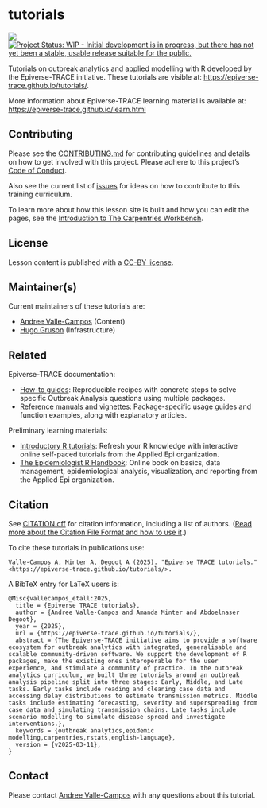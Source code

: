
<!-- README.md is generated from README.Rmd. Please edit that file -->

# tutorials

<!-- badges: start -->

[![](https://img.shields.io/badge/lifecycle-experimental-orange.svg)](https://lifecycle.r-lib.org/articles/stages.html#experimental)
[![Project Status: WIP - Initial development is in progress, but there
has not yet been a stable, usable release suitable for the
public.](https://www.repostatus.org/badges/latest/wip.svg)](https://www.repostatus.org/#wip)
<!-- badges: end -->

Tutorials on outbreak analytics and applied modelling with R developed
by the Epiverse-TRACE initiative. These tutorials are visible at:
<https://epiverse-trace.github.io/tutorials/>.

More information about Epiverse-TRACE learning material is available at:
<https://epiverse-trace.github.io/learn.html>

## Contributing

Please see the [CONTRIBUTING.md](CONTRIBUTING.md) for contributing
guidelines and details on how to get involved with this project. Please
adhere to this project’s [Code of Conduct](CODE_OF_CONDUCT.md).

Also see the current list of
[issues](https://github.com/epiverse-trace/tutorials/issues) for ideas
on how to contribute to this training curriculum.

To learn more about how this lesson site is built and how you can edit
the pages, see the [Introduction to The Carpentries
Workbench](https://carpentries.github.io/sandpaper-docs/).

<!-- ## Support -->
<!-- Please see our [Getting help guide](/.github/SUPPORT.md) for support. -->

## License

Lesson content is published with a [CC-BY license](LICENSE.md).

## Maintainer(s)

Current maintainers of these tutorials are:

- [Andree Valle-Campos](https://github.com/avallecam/) (Content)
- [Hugo Gruson](https://github.com/Bisaloo/) (Infrastructure)

<!--
Former maintainers:
&#10;- [Andree Valle-Campos](https://github.com/avallecam/) 
&#10;-->
<!--## Acknowledgements-->

## Related

Epiverse-TRACE documentation:

- [How-to guides](https://epiverse-trace.github.io/howto/): Reproducible
  recipes with concrete steps to solve specific Outbreak Analysis
  questions using multiple packages.
- [Reference manuals and
  vignettes](https://epiverse-trace.github.io/getting-started.html#epiverse-trace-packages):
  Package-specific usage guides and function examples, along with
  explanatory articles.

Preliminary learning materials:

- [Introductory R
  tutorials](https://appliedepi.org/resources/tutorials.html): Refresh
  your R knowledge with interactive online self-paced tutorials from the
  Applied Epi organization.
- [The Epidemiologist R
  Handbook](https://www.epirhandbook.com/en/index.html): Online book on
  basics, data management, epidemiological analysis, visualization, and
  reporting from the Applied Epi organization.

## Citation

See [CITATION.cff](CITATION.cff) for citation information, including a
list of authors. ([Read more about the Citation File Format and how to
use it](https://citation-file-format.github.io/).)

To cite these tutorials in publications use:

    Valle-Campos A, Minter A, Degoot A (2025). "Epiverse TRACE tutorials."
    <https://epiverse-trace.github.io/tutorials/>.

A BibTeX entry for LaTeX users is:

    @Misc{vallecampos_etall:2025,
      title = {Epiverse TRACE tutorials},
      author = {Andree Valle-Campos and Amanda Minter and Abdoelnaser Degoot},
      year = {2025},
      url = {https://epiverse-trace.github.io/tutorials/},
      abstract = {The Epiverse-TRACE initiative aims to provide a software ecosystem for outbreak analytics with integrated, generalisable and scalable community-driven software. We support the development of R packages, make the existing ones interoperable for the user experience, and stimulate a community of practice. In the outbreak analytics curriculum, we built three tutorials around an outbreak analysis pipeline split into three stages: Early, Middle, and Late tasks. Early tasks include reading and cleaning case data and accessing delay distributions to estimate transmission metrics. Middle tasks include estimating forecasting, severity and superspreading from case data and simulating transmission chains. Late tasks include scenario modelling to simulate disease spread and investigate interventions.},
      keywords = {outbreak analytics,epidemic modelling,carpentries,rstats,english-language},
      version = {v2025-03-11},
    }

## Contact

Please contact [Andree
Valle-Campos](mailto:andree.valle-campos@lshtm.ac.uk) with any questions
about this tutorial.
